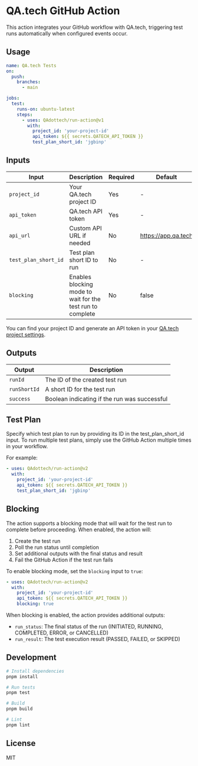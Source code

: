 # QA.tech GitHub Action

This action integrates your GitHub workflow with QA.tech, triggering test runs automatically when configured events occur.

## Usage

```yaml
name: QA.tech Tests
on:
  push:
    branches:
      - main

jobs:
  test:
    runs-on: ubuntu-latest
    steps:
      - uses: QAdottech/run-action@v1
        with:
          project_id: 'your-project-id'
          api_token: ${{ secrets.QATECH_API_TOKEN }}
          test_plan_short_id: 'jgbinp'
```

## Inputs

| Input | Description | Required | Default |
|-------|-------------|----------|---------|
| `project_id` | Your QA.tech project ID | Yes | - |
| `api_token` | QA.tech API token | Yes | - |
| `api_url` | Custom API URL if needed | No | <https://app.qa.tech> |
| `test_plan_short_id` | Test plan short ID to run | No | - |
| `blocking` | Enables blocking mode to wait for the test run to complete | No | false |

You can find your project ID and generate an API token in your [QA.tech project settings](https://app.qa.tech/dashboard/current-project/settings/integrations).

## Outputs

| Output | Description |
|--------|-------------|
| `runId` | The ID of the created test run |
| `runShortId` | A short ID for the test run |
| `success` | Boolean indicating if the run was successful |

## Test Plan

Specify which test plan to run by providing its ID in the test_plan_short_id input. To run multiple test plans, simply use the GitHub Action multiple times in your workflow.

For example:

```yaml
- uses: QAdottech/run-action@v2
  with:
    project_id: 'your-project-id'
    api_token: ${{ secrets.QATECH_API_TOKEN }}
    test_plan_short_id: 'jgbinp'
```

## Blocking

The action supports a blocking mode that will wait for the test run to complete before proceeding. When enabled, the action will:

1. Create the test run
2. Poll the run status until completion
3. Set additional outputs with the final status and result
4. Fail the GitHub Action if the test run fails

To enable blocking mode, set the `blocking` input to `true`:

```yaml
- uses: QAdottech/run-action@v2
  with:
    project_id: 'your-project-id'
    api_token: ${{ secrets.QATECH_API_TOKEN }}
    blocking: true
```

When blocking is enabled, the action provides additional outputs:

- `run_status`: The final status of the run (INITIATED, RUNNING, COMPLETED, ERROR, or CANCELLED)
- `run_result`: The test execution result (PASSED, FAILED, or SKIPPED)

## Development

```bash
# Install dependencies
pnpm install

# Run tests
pnpm test

# Build
pnpm build

# Lint
pnpm lint
```

## License

MIT
